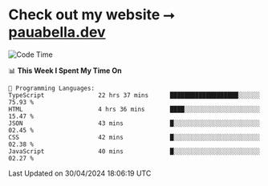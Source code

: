 # Check out my website ⭢ [pauabella.dev](https://pauabella.dev)

<!--START_SECTION:waka-->
![Code Time](http://img.shields.io/badge/Code%20Time-3%2C278%20hrs%2025%20mins-blue)

📊 **This Week I Spent My Time On** 

```text
💬 Programming Languages: 
TypeScript               22 hrs 37 mins      ███████████████████░░░░░░   75.93 % 
HTML                     4 hrs 36 mins       ████░░░░░░░░░░░░░░░░░░░░░   15.47 % 
JSON                     43 mins             █░░░░░░░░░░░░░░░░░░░░░░░░   02.45 % 
CSS                      42 mins             █░░░░░░░░░░░░░░░░░░░░░░░░   02.38 % 
JavaScript               40 mins             █░░░░░░░░░░░░░░░░░░░░░░░░   02.27 % 
```


 Last Updated on 30/04/2024 18:06:19 UTC
<!--END_SECTION:waka-->

